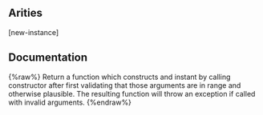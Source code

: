 ## Arities
[new-instance]

## Documentation
{%raw%}
Return a function which constructs and instant by calling constructor
after first validating that those arguments are in range and otherwise
plausible. The resulting function will throw an exception if called
with invalid arguments.
{%endraw%}
